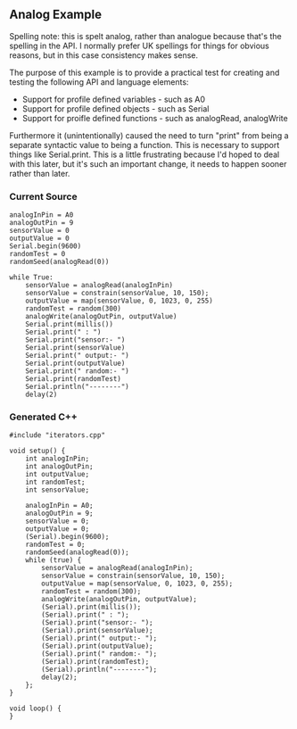 Analog Example
--------------

Spelling note: this is spelt analog, rather than analogue because that's the
spelling in the API. I normally prefer UK spellings for things for obvious
reasons, but in this case consistency makes sense.

The purpose of this example is to provide a practical test for creating and
testing the following API and language elements:

   * Support for profile defined variables - such as A0
   * Support for profile defined objects - such as Serial
   * Support for proifle defined functions - such as analogRead, analogWrite

Furthermore it (unintentionally) caused the need to turn "print" from being a
separate syntactic value to being a function. This is necessary to support
things like Serial.print. This is a little frustrating because I'd hoped to
deal with this later, but it's such an important change, it needs to happen
sooner rather than later.


### Current Source

    analogInPin = A0
    analogOutPin = 9
    sensorValue = 0
    outputValue = 0
    Serial.begin(9600)
    randomTest = 0
    randomSeed(analogRead(0))

    while True:
        sensorValue = analogRead(analogInPin)
        sensorValue = constrain(sensorValue, 10, 150);
        outputValue = map(sensorValue, 0, 1023, 0, 255)
        randomTest = random(300)
        analogWrite(analogOutPin, outputValue)
        Serial.print(millis())
        Serial.print(" : ")
        Serial.print("sensor:- ")
        Serial.print(sensorValue)
        Serial.print(" output:- ")
        Serial.print(outputValue)
        Serial.print(" random:- ")
        Serial.print(randomTest)
        Serial.println("--------")
        delay(2)

### Generated C++

    #include "iterators.cpp"

    void setup() {
        int analogInPin;
        int analogOutPin;
        int outputValue;
        int randomTest;
        int sensorValue;

        analogInPin = A0;
        analogOutPin = 9;
        sensorValue = 0;
        outputValue = 0;
        (Serial).begin(9600);
        randomTest = 0;
        randomSeed(analogRead(0));
        while (true) {
            sensorValue = analogRead(analogInPin);
            sensorValue = constrain(sensorValue, 10, 150);
            outputValue = map(sensorValue, 0, 1023, 0, 255);
            randomTest = random(300);
            analogWrite(analogOutPin, outputValue);
            (Serial).print(millis());
            (Serial).print(" : ");
            (Serial).print("sensor:- ");
            (Serial).print(sensorValue);
            (Serial).print(" output:- ");
            (Serial).print(outputValue);
            (Serial).print(" random:- ");
            (Serial).print(randomTest);
            (Serial).println("--------");
            delay(2);
        };
    }

    void loop() {
    }
